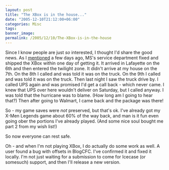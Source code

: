 ```yaml
---
layout: post
title: "The XBox is in the house..."
date: "2005-12-10T21:12:00+06:00"
categories: Misc 
tags: 
banner_image: 
permalink: /2005/12/10/The-XBox-is-in-the-house
---
```


Since I know people are just <i>so</i> interested, I thought I'd share the good news. As I <a href="http://ray.camdenfamily.com/index.cfm/2005/12/8/XBox-Service--Wow">mentioned</a> a few days ago, MS's service department fixed and shipped the XBox within one day of getting it. It arrived in Lafayette on the 6th and then entered the twilight zone. It didn't arrive at my house on the 7th. On the 8th I called and was told it was on the truck. On the 9th I called and was told it was on the truck. Then last night I saw the truck drive by. I called UPS again and was promised I'd get a call back - which never came. I knew that UPS over here wouldn't deliver on Saturday, but I called anyway. I was told that the hurricane was to blame. (How long am I going to hear that?) Then after going to Walmart, I came back and the package was there!

So - my game saves were <i>not</i> preserved, but that's ok. I've already got my X-Men Legends game about 60% of the way back, and man is it fun even going ober the portions I've already played. (And some nice soul bought me part 2 from my wish list!)

So now everyone can rest safe.

Oh - and when I'm not playing XBox, I do actually do some work as well. A user found a bug with offsets in BlogCFC. I've confirmed it and fixed it locally. I'm not just waiting for a submission to come for Icecase (or somesuch) support, and then I'll release a new version.